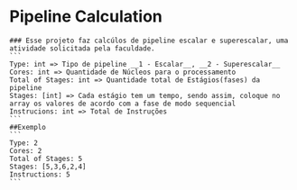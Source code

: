 # Pipeline Calculation
    ### Esse projeto faz calcúlos de pipeline escalar e superescalar, uma atividade solicitada pela faculdade.
    ```
    Type: int => Tipo de pipeline __1 - Escalar__, __2 - Superescalar__
    Cores: int => Quantidade de Núcleos para o processamento
    Total of Stages: int => Quantidade total de Estágios(fases) da pipeline
    Stages: [int] => Cada estágio tem um tempo, sendo assim, coloque no array os valores de acordo com a fase de modo sequencial
    Instrucions: int => Total de Instruções
    ```
    ##Exemplo
    ```
    Type: 2
    Cores: 2
    Total of Stages: 5
    Stages: [5,3,6,2,4]
    Instructions: 5
    ```
